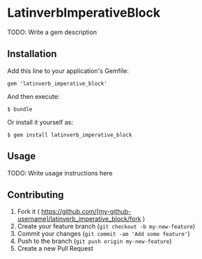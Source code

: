 # LatinverbImperativeBlock

TODO: Write a gem description

## Installation

Add this line to your application's Gemfile:

    gem 'latinverb_imperative_block'

And then execute:

    $ bundle

Or install it yourself as:

    $ gem install latinverb_imperative_block

## Usage

TODO: Write usage instructions here

## Contributing

1. Fork it ( https://github.com/[my-github-username]/latinverb_imperative_block/fork )
2. Create your feature branch (`git checkout -b my-new-feature`)
3. Commit your changes (`git commit -am 'Add some feature'`)
4. Push to the branch (`git push origin my-new-feature`)
5. Create a new Pull Request
